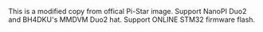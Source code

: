 This is a modified copy from offical Pi-Star image.
Support NanoPI Duo2 and BH4DKU's MMDVM Duo2 hat.
Support ONLINE STM32 firmware flash.
